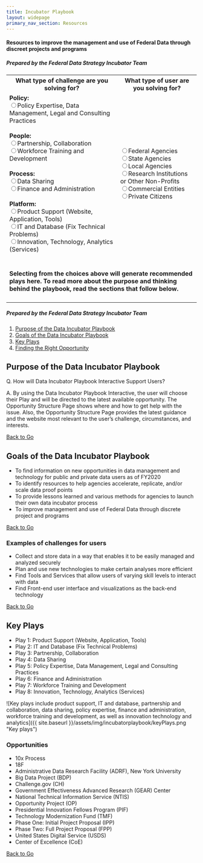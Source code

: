 ```yaml
---
title: Incubator Playbook
layout: widepage
primary_nav_section: Resources
---
```

<script src="https://ajax.googleapis.com/ajax/libs/jquery/3.1.0/jquery.js"></script>
<script src="https://ajax.googleapis.com/ajax/libs/angularjs/1.5.7/angular.min.js"></script>
<script>
var playid = "Data Sharing";
var userid = "Federal Agencies";
var playnum = 1;
var usernum = 1;
var tenx = {title: "10x Process",
  opportunity: "10x provides start-up funding for new technology projects and products across government. It aims to uncover and elevate the most promising ideas from the Federal workforce. 10x is a program that lives within the  Technology Transformation Services (TTS), and is managed by the Office of Products and Programs of the General Services Administration. TTS manages the Digital Services Fund. 10x starts their funding small and increase their investment as an idea matures into a sustainable project. 10x accepts ideas from Federal employees throughout the year. A few times a year, 10x collects all the ideas and evaluates them for funding. The most promising ideas proceed to Phase 1.",
  elements: "The idea will be evaluated based on the following three criteria, each given equal weight: Clarity: The idea is no more than three sentences long and it explains a real problem. Alignment: The idea must help develop new, good-for-government technology and improve the public’s experience with government through technology. Impact: Solving this problem will have an important effect on the Federal government or the public.",
  success: "Past projects include the U.S. Web Design Systems, Federalist, and the TTS Bug Bounty Programs.",
  proof: "Federal Grantee Reporting This project will identify opportunities to improve the Federal grant reporting process, by eliminating redundancies and creating efficiencies through improved technology — with the goal of generating a prototype that could be adapted across Federal programs, thereby increasing Federal grant programs’ efficacy to those being served as well as taxpayers’ return on investment.<br><br><i>PRA.Gov</i><br>OMB’s Office of Information and Regulatory Affairs (OIRA) is charged with overseeing Federal compliance with the Paperwork Reduction Act (PRA). Agencies often cite frustration with accessing and understanding OMB’s policies on the PRA, which are spread across numerous inaccessible PDFs. This situation has reduced compliance and created delays in the approval of information collection requests (ICRs). Through outreach to PRA desk officers and agency staff, and in consultation with OIRA, TTS will explore what it would take to modernize the way agencies interact with OMB’s policies in order to design an accessible, user-friendly online interface to respond to agency inquiries.",
  gettingstarted: "<ul><li>Pitch an idea @ <a href='https://10x.gsa.gov/send-us-an-idea/'>https://10x.gsa.gov/send-us-an-idea/</a></li><li>Use their <a href='https://docs.google.com/forms/d/e/1FAIpQLSdJJXKYxW8PERXJ_33oHB1JqUB4wBomHiwM8B7nnYdgyjW2bQ/viewform/'>google form</a></li><li>or email them directly at <a href='mailto:10x@gsa.gov'>10x@gsa.gov</a></li></ul>Visit <a href='https://10x.gsa.gov/the-10x-process/'>this site</a> for more info"
};
var eighteenf = {title: "18f",
  opportunity: "18F helps agencies move paper processes online, increase data access, save millions of dollars on cloud hosting, and implement new acquisition techniques. 18F is an office of Federal employees, within the General Services Administration (GSA), collaborating with other agencies to fix technical problems, build products, and improve how government serves the public through technology. 18F is part of the Technology Transformation Services, within the Federal Acquisition Service.",
  elements: "18F partners with civilian and military Federal agencies to help you build or buy exceptional digital services. 18F works with partners who have Federal funding, and, as a cost recoverable office, they are required to charge for their work. 18F also offers procurement services to state and local governments with access to Federal funds.",
  success: "18F delivers websites, applications, and strategies to help agencies provide excellent value to public. The Federal Election Commission (FED) found success with their brand new website at FEC.gov. \“We engaged with 18F, and it was a game-changer for us. They came in and helped the IT team and business owners get involved in the agile development process. It changed our whole methodology. - Alec Palmer, FEC’s Chief Information Officer\”",
  proof: "The Contract-Awarded Labor Category (CALC) tool <br>In May, 18F and GSA’s Professional Services Category launched CALC, a powerful labor category and pricing research tool to help the Federal contracting community make smarter, faster buying decisions. CALC helps contracting officers determine the range of pricing at the highest level for a specific labor category across a database of contract awarded prices for 48,000 labor categories from more than 5,000 recent GSA contracts. The tool saved Federal contracting officers and the cities time and money.<br><br><i>New website at FEC.gov</i><br>The Federal Election Commission (FEC) new website at FEC.gov is the result of a years-long collaboration with GSA’s 18F and features completely revamped tools for exploring campaign finance data. It provides user-centered content for understanding the reporting and compliance requirements for people participating in Federal elections, redesigned tools for exploring legal resources, and more.",
  gettingstarted: "Email Kenny Daniel on their Agency Partnerships team to see if 18F can help your agency. For all inquiries, you can reach their outreach team at 18F@gsa.gov<br><BR>Visit <a href='https://18f.gsa.gov/'>18f.gsa.gov</a> for more info."
};
var adrf = {title : "Administrative Data Research Facility",
  opportunity : "NYU’s Administrative Data Research Facility (ADRF) is a secure cloud environment for hosting both confidential micro-data and analytics tools. Through a combination of data sharing agreements and trainings, the ADRF is evolving the empirical foundation of social science, statistical, and public agencies in the United States, in turn transforming our understanding of how society works.",
  elements: "The ADRF allows agencies within the same state or different states to agree to share their data in a common area in the cloud for specific approved projects. If approved, staff from multiple agencies can jointly access the common area, so that they can work together to develop new integrated datasets, share information about coding differences or similarities, and develop common measures. No personally identifiable information is stored in the cloud. The data are hashed and de-identified (with a common hash algorithm) before being transferred to the secure area. Moreover, data stewardship modules can be deployed so that agencies can track data use and work output.",
  success: "The ADRF has hosted almost 50 confidential government datasets from 12 different agencies at all levels of government. Over 175 agency staff, from about 50 agencies, have already accessed and used the ADRF. The ADRF has received Authorization to Operate from the Census Bureau, has achieved a FedRAMP Moderate approval, and is listed on the FedRAMP Marketplace.",
  proof: "RICH CONTEXT COMPETITION (2019) All too often, organizations provide data to the public without any way to track its use, and therefore the value of making those data available. Furthermore, researchers have a hard time determining what data has proved helpful to previous projects pursuing related research questions. The goal of this competition was to automate the discovery of research datasets and the associated research methods and fields in social science research publications. Participants used any combination of machine learning and data analysis methods to identify the datasets used in a corpus of social science publications and infer both the scientific methods and fields used in the analysis and the research fields. All submitted algorithms will be made publicly available as open source tools.",
  gettingstarted: "Contacting their Slack team is one method of communication for their Applied Data Analytics program. They include channels for programming specific issues (for example Python and SQL, training program specific topics, and general discussion. Contact Information POC: Julia Lane at fedramp-adrf@nyu.edu . Visit this site for more info, visit <a href='https://cusp.nyu.edu/coleridge-initiative'>cusp.nyu.edu/coleridge-initiative</a>."
  };
var bdp = {title : "Big Data Project",
  opportunity : "The NOAA Big Data Project (BDP) was created to explore the potential benefits of storing copies of key observations and model outputs in the Cloud to allow computing directly on the data without requiring further distribution. Such an approach helps form new lines of business and economic growth while making NOAA’s data more accessible to the American public.",
  elements: "High-quality environmental data and expertise in NOAA Computing capabilities of our industry collaborators Innovative energy of the American economy.",
  success: "NOAA’s Big Data Collaborators and their partners (not an all-inclusive list)<ul><li>Amazon: Jed Sundwall, Arial Gold (now @DOT), Jeff Layton, Joe Flasher</li><li>Microsoft: Sam Khoury, Sid Krishna, Shannon</li><li>Google: Will Curran, Matt Hancher, Eli Bixby, Tino Tereshko, Amy Unruh, Tanya Shastri, Ossama Alami, Valliappa “Lak” Lakshmanan, Mike Hamberg</li><li>Open Commons Consortium: Walt Wells, Maria Patterson, Zac Flamig</li><li>Unidata: Mohan Ramamurthy, Jeff Weber</li><li>IBM: James Stevenson, Stefani Jones, Mary Glackin, Peter Neilley, John Aviles</li><li>The Climate Corporation: Adam Pasch</li></ul>",
  proof: "Big Data Project (BDP)‘s NOAA’s Cooperative Research and Development Agreement or CRADA with Saildrone, Inc. is providing mountains of data across multiple NOAA mission areas. See Adaptable and driven by renewable energy, Saildrones voyage into remote waters. Tampa Bay Times news team uses NOAA NEXRAD data provided through the Big Data Project (BDP) for an in-depth analysis of Hurricane Irma. See How the slightest shift kept Hurricane Irma from turning into an even worse disaster. More Big Data Project (BDP) successes at <a href='https://techpartnerships.noaa.gov/News-Successes/PID/7817/evl/0/CategoryID/197/CategoryName/CRADA'>techpartnerships.noaa.gov</a>.",
  gettingstarted: "There are access platforms developed by the CRADA Collaborators to provide free, full, and open access to the original NOAA data. Additionally, a more granular list of the available datasets through the BDP offsite link is available from the Cooperative Institute for Climate Satellites-North Carolina (CICS-NC). While the data access is free, you may have to register for an account with the website before you can access the data.<br><br>Visit <a href='https://www.noaa.gov/big-data-project'>noaa.gov/big-data-project</a> for more info."
  };
var ch = {title : "Challenge.gov",
  opportunity : "Challenge.gov allows Federal agencies to crowdsource ideas from the public and solves problems. The Challenge and Prize Toolkit joins the Federal Crowdsourcing and Citizen Science Toolkit, launched in February 2016, as open innovation resources designed to help to engage the public.",
  elements: "There are three main sections, Challenge Phases, Challenge Types, and Case Studies, any of which can be used as a starting point for learning about challenges. There are additional sections listing Mentors who can help you refine the challenges, and Resources like development tools, templates, and examples. There are steps involved: <ul><li>Agency announces a problem to the public</li><li>Participants create and submit solutions to the problem</li><li>Agency evaluates solutions and awards prizes to the best ones.</li></ul>",
  success: "Since 2010, the U.S. government has run nearly 1,000 challenges and offered well over $250 million in cash prizes for the best ideas. Students, hobbyists, small business owners, and academic researchers have won these challenges. Government users with a Federal agency may also run a challenge and/or post a challenge. Challenges have produced concepts for cost-effective clean water systems, gunshot detectors to improve responses to school shootings, and robots capable of setting up life support and communications infrastructure on Mars in preparation for future human missions.",
  proof: "The Agile Robotics for Industrial Automation Competition, ARIAC In June 2017, the National Institute of Standard and Technology (NIST) put on the first ARIAC Competition. The goal of the competition was to test the agility of industrial robot systems, with the goal of enabling industrial robots on the shop floors to be more productive, more autonomous, and to require less time from shop floor workers. For the second year of the competition, they introduced a cash prize to motivate and expand participation. This is the third year of the competition. Up to three winners will be selected.<br><br><b>Travel Data Challenge</b><br><br>General Service Administration (GSA)’s Office of Government-wide Policy (OGP) sponsored the GSA Travel Data Challenge. This was to bring a quantitative approach by attaining a tool that can provide better business decisions for Federal government travel data. Better accountability and cost-saving measures that save money for American taxpayers. The competition was launched on Feb. 14, 2014 and closed on April 11, 2014. The winner was announced on May 9, 2014. He designed an innovative technology tool using open-source code to help agencies better visualize and understand their data, compare their travel data against key benchmarks and identify behaviors to reduce costs on future travel.",
  gettingstarted: "Browse the challenges on the site for topics. Register for an account to participate. It is free. Need to create a username and password before you can submit an idea to challenge. Email them at team@challenge.gov for questions. If Federal worker and want to run a challenge and/or post a challenge on Challenge.gov, drop them a line at team@challenge.gov to get started.<br><br>Visit <a href='https://challenge.gov/a/buzz/challenge'>challenge.gov</a> for more info."
  };
var coe = {title : "Centers of Excellence",
  opportunity : "The Centers of excellence (CoE), a signature White House initiative, were designed by the Office of American Innovation (OAI), and implemented at GSA in October 2017, within the Technology Transformation Services (TTS) office at GSA. The CoE use IT modernization as a means to improve government services by leveraging private sector innovations.",
  elements: "<ul><li>Cloud Adoption—Analyzes current systems and applications to provide recommendations for planning cloud migration.</li><li>Contact Center—Helps improve contact center delivery services and customer interactions.</li><li>Customer Experience—Works to develop a better understanding of customer needs and helps translate those findings into actions.</li><li>Data Analytics—Helps make more efficient use of data management, analysis, and reporting capabilities.</li><li>Infrastructure Optimization—Assists in optimizing data centers and reducing infrastructure costs.</li></ul>",
  success: "The U.S. General Services Administration (GSA) and the U.S. Department of Housing and Urban Development (HUD) teamed up for a discovery sprint as part of GSA’s Centers of Excellence (CoE) initiative. CoE at GSA are working on the aging HUD technology.",
  proof: "<ul><li>Becoming A More Fact-Based and Data-Driven Organization , The Data Analytics Center of Excellence (CoE) is helping the United States Department of Agriculture (USDA by applying data tools and tactics such as: data sharing, data visualization, predictive analysis, and ad hoc analysis Through better access to timely, accurate information for leaders to be enabled to improve their decisions, program outcomes, and overall management of the Department’s resources.</li><li>Using USDA Datasets to Address Water Management Challenges at the IoT World Hackathon by CoE @ GSA.</li></ul>",
  gettingstarted: "If you are interested in learning more about the Centers of Excellence at GSA or discussing tools or solutions, please reach out to them at connectcoe@gsa.gov.. The CoE engage in a phased approach:<ul><li>Phase 0 - Engagement scoping, Inter-Agency Agreement (IAA) development, and funding identification</li><li>Phase I - A comprehensive department-wide discovery and planning effort to identify initial and high-impact modernization projects</li><li>Phase II - Implementation of the agreed upon Phase I recommendations and build sustainment for continue modernization beyond CoE Phase II.</li></ul><br><br>Visit <a href='https://coe.gsa.gov/connect/contact-us.html'>coe.gsa.gov</a> for more info."
  };
var gear = {title : "Government Effectiveness Advanced Research",
  opportunity : "The GEAR Center is looking for ideas from the public, academics, experts, and industry on how to establish the Government Effectiveness Advanced Research (GEAR) Center, a public-private partnership to improve mission delivery, citizen services, and stewardship of public resources. After review of 42 responses from the stakeholder to the request for information by selected Federal agencies, the role of GEAR center is set to be: <ul><li>Conducting applied research projects directly</li><li>Serving as a program management office (PMO)</li<li>Scaling successful practices</li><li>Facilitating data exchange Serving as a procurement lab</li><li>Providing other policy expertise.</li></ul>",
  elements: "GEAR Center Challenge Idea Submission Guidelines: The competition will run through three phases. In the first, Solvers will be evaluated on their proposal (including any proposal to scale or grow existing initiatives) to deliver a relevant solution to a PMA-related challenge. The second phase will evaluate invited semi-finalists to share a more in-depth project plan and [evaluate] how this could be executed, as well as how this project supports a longer-term GEAR Center vision. In the third phase, finalists will be invited to present their proposals to a panel of Federal executives through 60-minute virtual meetings.",
  success: "This center is intended to provide innovation and modernization of the Federal government for the 21st century.",
  proof: "Fill Critical Professions: The Office of Personnel Management (OPM) created new direct hire authorities for Scientific, Technical, Engineering, and Mathematics (STEM) and cybersecurity workers. Hiring top talent in these fields is vital to long-term security and national competitiveness. Federal Cyber Reskilling Academy: The Chief Information Officers Council and Department of Education (ED) launched the first-ever Cyber Reskilling Academy, selecting a first cadre of 25 high-quality candidates from over 1,500 applicants. Top cyber talent in Government is essential to keeping America safe, secure, and competitive.  Learn to Buy Technology: USDS and the Office of Management and Budget (OMB) trained Contracting Officers to better understand and adopt technology industry language. Previously, the Federal Government bought technology the same way it acquired tanks and helicopters. The demands of tech procurement require new approaches.",
  gettingstarted: "Email your submissions to <a href='mailto:GEARCenter@gsa.gov'>GEARCenter@gsa.gov</a> and for more info visit <a href='https://www.challenge.gov/challenge/gear-center-challenge/'>challenge.gov/challenge/gear-center-challenge</a> and <a href='https://www.performance.gov/GEARcenter/'>performance.gov/GEARcenter</a>."
  };
var ntis = {title : "National Technical Information Service",
  opportunity : "The National Technical Information Service (NTIS) is part of the U.S. Department of Commerce. NTIS helps Federal agencies make better decisions about data, with data. They provide the support and structure to help their partners store, analyze, sort, and aggregate data in new ways securely.",
  elements: "NTIS will help implement: Open access and open data, using its existing legal authorities and capabilities to deliver government data services through agile partnerships with the private sector to rapidly execute innovative projects; Enable the private sector to develop new and improved data products and services; and support the entire delivery pipeline for trusted data networks with stringent privacy and security, including discovery, usability, analytics, interoperability, and standards.",
  success: "NTIS has also successfully implemented controlled access to critical Federal datasets with stringent privacy and security requirements such as the DEA Controlled Substance Data- base and the Federal Wage Determination Database. In addition, NTIS plans to collaborate with the National Institute of Standards and Technology for private sector delivery of Internet time and custom services. Just as making Global Positioning System (GPS) data publicly available in the early 1980s led to an explosion of GPS-related innovations, access to precision network timing could lead to another innovation surge.",
  proof: "Innovation Projects Involving Blockchain Technology: This project explains how Blockchain Technology is being utilized to develop solutions for the Office of Personnel Management and the U.S. Food and Drug Administration. NTIS manages an expanding portfolio of innovation projects that address important national issues such as fraud, waste and abuse; improvements to internal government operations; or enhancements to external citizen-facing services. As a trusted Fed-to-Fed advisor, NTIS helps other Federal programs improve their mission outcomes by leveraging data science services and emerging technologies.",
  gettingstarted: "After identifying a technical project need in your agency; prepare a proposal, submit it to the NTIS using this link businessopportunities@ntis.gov . After the project proposal is submitted to the NTIS advisory board.<br><br>Visit <a href='https://www.ntis.gov/'>ntis.gov</a> for more info."
  };
var op = {title : "Opportunity Project",
  opportunity : "The Opportunity Project of the U.S. Census Bureau is a collaborative effort between government agencies, technology companies, and nongovernment organizations to translate into user-friendly tools to solve real world problems for families, communities, and businesses nationwide.",
  elements: "Relevant sectors and groups such as Federal agencies, educational institutions, business, industry, and public-private partnerships are identified with specific suggestions for each group.",
  success: "To date, 30 Federal agencies and more than 100 technology companies, universities, and local communities have come together to develop solutions to improve access to economic opportunity, resulting in the creation of over 70 digital tools now helping families, schools, local officials and other members of the public.",
  proof: "Nepris Teachers and students connect with the right industry experts, virtually without having to spend much planning time or leaving the classroom while providing an effective way for companies to extend education outreach and create equity of access.<br><br><i>Disaster Awareness Games</i><br>Geoslug, a partnership between University of California, Santa Cruz, and Motiv, created a serious game using Federal disaster declaration and protective action data to engage young adults in preparing for emergencies.",
  gettingstarted: "To start with, this process view the opportunity project toolkit @ https://opportunity.census.gov/toolkit.html this is a step-by-step guide to the process used by the Census Bureau team, and adapt it for your own project. Use this process to run your own sprint. Visit <a href='https://opportunity.census.gov'>opportunity.census.gov</a> for more info."
  };
var pifs = {title : "Presidential Innovation Fellows",
  opportunity : "The Presidential Innovation Fellows program is housed for administrative purposes in the General Services Administration and all Fellows are hired by the General Services Administration (GSA), and then detailed to agencies. It pairs talented, diverse technologists and innovators with top civil servants and change-makers working at the highest levels of the Federal government to tackle some of the nation’s biggest challenges.",
  elements: "This position require ability to work in a modern technical, design and product environment. Many of the fellows have significant experience and records of accomplishment for delivering at a high-level, are proven leaders, and innovative thinkers. They look at domain expertise, functional expertise, and many other factors, including how the overall group will work together. the Presidential Innovation Fellowship is a twelve-month program. They accept applications in the spring, for the summer cohort of fellows.",
  success: "Check the link for the projects that the fellows have worked on: <a href='https://presidentialinnovationfellows.gov/projects/'>presidentialinnovationfellows.gov/projects</a><br><br>See the recent biography of 2019 fellows here: <a href='https://presidentialinnovationfellows.gov/fellows/'>presidentialinnovationfellows.gov/fellows</a>",
  proof: "Blue Button Initiative The Blue Button symbol signifies a website has functionality for customers download health records. It helps patients find places to get their health records electronically across the internet securely. A team of Presidential Innovation Fellows, in partnership with the Office of the National Coordinator for Health Information Technology (ONC), VA, DoD, & CMS to expand the Blue Button Initiatives including connector, Fast Healthcare Interoperability Resources (FHIR) API standards for interoperability and a FHIR test server in SITE and CMS. This increased the transparency and access to the health information, in order to make more informed decisions about their health, to care for their family members, and to share information with their providers.<br><br><i>FBI Risk Management</i><br>In collaboration with the FBI, the Presidential Innovation Fellows focused on the challenge of defining an ecosystem to help the private sector manage risk and mitigate threats, as part of the overall strategy to protect the US economy. To understand the challenge, Fellows met with a broad range of stakeholders in private sector companies—those on the front lines who are responsible for preventing attacks—to see firsthand their challenges.",
  gettingstarted: "Visit <a href='https://presidentialinnovationfellows.gov/'>presidentialinnovationfellows.gov</a> for more info on this program and how you can contact the program head at GSA."
  };
var tmf = {title : "Technology Modernization Fund",
  opportunity : "The Technology Modernization Fund (TMF) is an innovative funding vehicle to give agencies additional ways to deliver services to the American public more quickly, better secure sensitive systems and data, and use taxpayer dollars more efficiently. It is not a free source of money. Approved projects receive incremental funding and technical expertise to ensure project success. The Technology Modernization Board, comprised of Government IT leaders representing proven expertise in technology, transformation, and operations, oversees the TMF. The Modernizing Government Technology Act of 2017 authorized the TMF.",
  elements: "Agencies have a number of reasons to consider the Technology Modernization Fund (TMF) as the funding source for their proposed solution. The TMF reimagines how IT modernization projects are funded and executed. The five-year repayment window provides agencies with flexibility to invest in new IT modernization projects and leverage savings generated to repay the Fund.",
  success: "The TMF received $100 million in FY 2018 to fund modernization projects, and another $25 million in FY 2019. The President’s FY 2020 Budget requests an additional $150 million. A bill appropriating funding for a host of government agencies referred to as the Financial Services and General Government spending package is currently in conference between the House and Senate.",
  proof: "To date, the fund has awarded a total of $45 million to three projects, each of which has received initial funding to begin their modernization work. An additional $55 million remains in the fund and the board is continuing to review proposals for future awards: <ul><li>HUD Moves Away From Mainframe – $20 million</li><li>Energy Wants One Email Platform – $15 million</li><li>Farming Goes Digital—USDA – $10 million.</li></ul>",
  gettingstarted: "Agencies submit IT-related project proposals for the Board to review and consider. Agencies submit technology modernization proposals to the Board through a two-phased approval process. Proposal templates for the IPP and FPP phases are available in the Document & Templates. <br><br>Visit <a href='https://tmf.cio.gov'>tmf.cio.gov</a> for more info."
  };
var usds = {title : "United States Digital Service",
  opportunity : "USDS deploys small, responsive groups of designers, engineers, product managers, and bureaucracy specialists to work with and empower civil servants. Like 10x, USDS program live within the Technology Transformation Service (TTS), and is managed by the Office of Products and Programs of the General Services Administration. TTS manages the Digital Services Fund. USDS provides consultation services to Federal agencies on information technology. It seeks to improve and simplify digital service, and to improve Federal websites.",
  elements: "<ul><li>Design and user experience</li><li>Engineering</li><li>Product, strategy, and operations</li></ul>",
  success: "USDS’s Federal agency work spans across the Veterans Affairs, Department of Defense, Small Business Administration, General Services Administration, Department of Homeland Security, Department of Education, and Health and Human Services.",
  proof: "Creator of A Digital Services Playbook, to improve digital government, Draft Web Design Standards, building consistent, beautiful, Federal government websites, TechFAR Handbook, on Federal contracting and procurement, and College Scorecard, to help students and their families make more informed decisions about college selection.<br><br><i>Medicare Payment System Modernization</i><br>The Centers for Medicare and Medicaid Services (CMS) modernize its legacy system. Scott Haselton, a Senior Software Engineer on the Health and Human Services team at the United States Digital Service (USDS) who is the lead on the Medicare Payment Modernization project took on this challenge. They stand up a new cloud environment to continue processing claims; they started to migrate off the mainframe. The new cloud environment positions Medicare systems to scale and flex rapidly with how CMS processes claims and pays providers, transforming technology from a policy inhibitor to a multiplier.",
  gettingstarted: "<ul><li>Use the playbook to get started: <a href='https://playbook.cio.gov'>https://playbook.cio.gov</a></li><li>Check this site to see how USDS works: <a href='https://www.usds.gov/how-we-work'>https://www.usds.gov/how-we-work</a></li></ul>Visit <a href='https://www.usds.gov'>usds.gov</a> for more info."
  };
function resolvePlayList(item,index) {
  resolved_play = "<h3>"+item.title+"</h3><b>Opportunity</b><p>"+item.opportunity+"</p><b>Elements</b><p>"+item.elements+"</p><b>Finding Success</b><p>"+item.success+"</p><b>Evidence and Examples</b><p>"+item.proof+"</p><b>Getting Started</b><p>"+item.gettingstarted+"</p><hr>";
  resolved_play_list.push(resolved_play);
}
function handleClick(type,num,val) {
    if(type == "1")
    {
      playid = val
      playnum = num
    }
    if(type == "2")
    {
      userid = val
      usernum = num
    }
    if(playnum == 1)
    {
      if(usernum == 1)
      {
        play_list = [eighteenf,ntis,usds,coe]
      }
      if(usernum == 2)
      {
        play_list = []
      }
      if(usernum == 3)
      {
        play_list = [op]
      }
      if(usernum == 4)
      {
        play_list = [op,ch]
      }
      if(usernum == 5)
      {
        play_list = [op,ch]
      }
      if(usernum == 6)
      {
        play_list = [op,ch]
      }
    }
    if(playnum == 2)
    {
      if(usernum == 1)
      {
        play_list = [tmf,coe]
      }
      if(usernum == 2)
      {
        play_list = []
      }
      if(usernum == 3)
      {
        play_list = []
      }
      if(usernum == 4)
      {
        play_list = [gear]
      }
      if(usernum == 5)
      {
        play_list = [gear]
      }
      if(usernum == 6)
      {
        play_list = [gear]
      }
    }
    if(playnum == 3)
    {
      if(usernum == 1)
      {
        play_list = [tenx]
      }
      if(usernum == 2)
      {
        play_list = []
      }
      if(usernum == 3)
      {
        play_list = []
      }
      if(usernum == 4)
      {
        play_list = [gear]
      }
      if(usernum == 5)
      {
        play_list = [gear]
      }
      if(usernum == 6)
      {
        play_list = [gear]
      }
    }
    if(playnum == 4)
    {
      if(usernum == 1)
      {
        play_list = [adrf,bdp,usds,ntis,coe]
      }
      if(usernum == 2)
      {
        play_list = [adrf,bdp]
      }
      if(usernum == 3)
      {
        play_list = [adrf,bdp,op]
      }
      if(usernum == 4)
      {
        play_list = [bdp,gear,op]
      }
      if(usernum == 5)
      {
        play_list = [bdp,gear,op]
      }
      if(usernum == 6)
      {
        play_list = [bdp,gear,op]
      }
    }
     if(playnum == 5)
    {
      if(usernum == 1)
      {
        play_list = [ntis,coe]
      }
      if(usernum == 2)
      {
        play_list = []
      }
      if(usernum == 3)
      {
        play_list = []
      }
      if(usernum == 4)
      {
        play_list = [gear]
      }
      if(usernum == 5)
      {
        play_list = [gear]
      }
      if(usernum == 6)
      {
        play_list = [gear,pifs]
      }
    }
    if(playnum == 6)
    {
      if(usernum == 1)
      {
        play_list = [tenx,tmf]
      }
      if(usernum == 2)
      {
        play_list = []
      }
      if(usernum == 3)
      {
        play_list = []
      }
      if(usernum == 4)
      {
        play_list = []
      }
      if(usernum == 5)
      {
        play_list = []
      }
      if(usernum == 6)
      {
        play_list = []
      }
    }    
    if(playnum == 7)
    {
      if(usernum == 1)
      {
        play_list = [eighteenf]
      }
      if(usernum == 2)
      {
        play_list = []
      }
      if(usernum == 3)
      {
        play_list = []
      }
      if(usernum == 4)
      {
        play_list = [ch]
      }
      if(usernum == 5)
      {
        play_list = [ch]
      }
      if(usernum == 6)
      {
        play_list = [ch]
      }
    }
    if(playnum == 8)
    {
      if(usernum == 1)
      {
        play_list = [coe]
      }
      if(usernum == 2)
      {
        play_list = []
      }
      if(usernum == 3)
      {
        play_list = []
      }
      if(usernum == 4)
      {
        play_list = [ch,op]
      }
      if(usernum == 5)
      {
        play_list = [ch,op]
      }
      if(usernum == 6)
      {
        play_list = [ch,op]
      }
    }
    if(play_list.length == 0)
    {
      document.getElementById("play_display_lede").innerHTML = "For <b>" + userid + "</b> interested in <b>" + playid + "</b>, there are no relevant plays at this time. Why not try a different combination for inspiration!";
      document.getElementById("play_display_body").innerHTML = " ";
    }
    if(play_list.length == 1)
    {
      resolved_play_list = [];
      play_list.forEach(resolvePlayList);
      document.getElementById("play_display_lede").innerHTML = "For <b>" + userid + "</b> interested in <b>" + playid + "</b>, check out the following opportunity:";
      document.getElementById("play_display_body").innerHTML = resolved_play_list;
    }
    if(play_list.length > 1)
    {
      resolved_play_list = [];
      play_list.forEach(resolvePlayList);
      document.getElementById("play_display_lede").innerHTML = "For <b>" + userid + "</b> interested in <b>" + playid + "</b>, check out the following <b>" + play_list.length + "</b> opportunities:";
      document.getElementById("play_display_body").innerHTML = resolved_play_list;
    }
}
</script>

#### Resources to improve the management and use of Federal Data through discreet projects and programs <a name="top-of-page"></a>
##### *Prepared by the Federal Data Strategy Incubator Team*

<table>
  <tr>
    <th><b>What type of challenge are you solving for?</b></th>
    <th><b>What type of user are you solving for?</b></th>
  </tr>

  <tr>
    <td>
      <form>
      <b>Policy:</b><br>
        <input type="radio" name="playnum" onclick="handleClick(1,5,this.value);" value="Policy Expertise, Data Management, Legal and Consulting Practices">Policy Expertise, Data Management, Legal and Consulting Practices<br>
      <br><b>People:</b><br>
        <input type="radio" name="playnum" onclick="handleClick(1,3,this.value);" value="Partnership, Collaboration">Partnership, Collaboration<br>
        <input type="radio" name="playnum" onclick="handleClick(1,7,this.value);" value="Workforce Training and Development">Workforce Training and Development<br>
      <br><b>Process:</b><br>
        <input type="radio" name="playnum" onclick="handleClick(1,4,this.value);" value="Data Sharing">Data Sharing<br>
        <input type="radio" name="playnum" onclick="handleClick(1,6,this.value);" value="Finance and Administration">Finance and Administration<br>
      <br><b>Platform:</b><br>
        <input type="radio" name="playnum" onclick="handleClick(1,1,this.value);" value="Product Support (Website, Application, Tools)">Product Support (Website, Application, Tools)<br>
        <input type="radio" name="playnum" onclick="handleClick(1,2,this.value);" value="IT and Database (Fix Technical Problems)">IT and Database (Fix Technical Problems)<br>
        <input type="radio" name="playnum" onclick="handleClick(1,8,this.value);" value="Innovation, Technology, Analytics (Services)">Innovation, Technology, Analytics (Services)<br>
      </form>
    </td>
    <td>
      <form>
        <input type="radio" name="user" onclick="handleClick(2,1,this.value);" value="Federal Agencies">Federal Agencies<br>
        <input type="radio" name="user" onclick="handleClick(2,2,this.value);" value="State Agencies">State Agencies<br>
        <input type="radio" name="user" onclick="handleClick(2,3,this.value);" value="Local Agencies">Local Agencies<br>
        <input type="radio" name="user" onclick="handleClick(2,4,this.value);" value="Research Institutions or Other Non-Profits">Research Institutions or Other Non-Profits<br>
        <input type="radio" name="user" onclick="handleClick(2,5,this.value);" value="Commercial Entities">Commercial Entities<br>
        <input type="radio" name="user" onclick="handleClick(2,6,this.value);" value="Private Citizens">Private Citizens<br>
      </form>
    </td>
  </tr>
  <tr>
    <td colspan="2">
      <h4 id="play_display_lede">Selecting from the choices above will generate recommended plays here. To read more about the purpose and thinking behind the playbook, read the sections that follow below.</h4>
      <p id="play_display_body"> </p>
    </td>
  </tr>
</table>

##### *Prepared by the Federal Data Strategy Incubator Team*

1. [Purpose of the Data Incubator Playbook](#purpose)
2. [Goals of the Data Incubator Playbook](#goals)
3. [Key Plays](#key-plays)
4. [Finding the Right Opportunity](#decision-table)

## Purpose of the Data Incubator Playbook <a name="purpose"></a>
Q. How will Data Incubator Playbook Interactive Support Users?  
  
A. By using the Data Incubator Playbook Interactive, the user will choose their Play and will be directed to the latest available opportunity. The Opportunity Structure Page shows where and how to get help with the issue. Also, the Opportunity Structure Page provides the latest guidance and the website most relevant to the user’s challenge, circumstances, and interests.

[Back to Go](#top-of-page)

## Goals of the Data Incubator Playbook  <a name="goals"></a>
* To find information on new opportunities in data management and technology for public and private data users as of FY2020
* To identify resources to help agencies accelerate, replicate, and/or scale data proof points
* To provide lessons learned and various methods for agencies to launch their own data incubator process
* To improve management and use of Federal Data through discrete project and programs

[Back to Go](#top-of-page)

### Examples of challenges for users
* Collect and store data in a way that enables it to be easily managed and analyzed securely 
* Plan and use new technologies to make certain analyses more efficient
* Find Tools and Services that allow users of varying skill levels to interact with data
* Find Front-end user interface and visualizations as the back-end technology

[Back to Go](#top-of-page)

## Key Plays  <a name="key-plays"></a>
* Play 1:  Product Support (Website, Application, Tools) 
* Play 2:  IT and Database (Fix Technical Problems) 
* Play 3:  Partnership, Collaboration 
* Play 4:  Data Sharing 
* Play 5:  Policy Expertise, Data Management, Legal and Consulting Practices 
* Play 6:  	Finance and Administration 
* Play 7:  Workforce Training and Development 
* Play 8:  Innovation, Technology, Analytics (Services)  

![Key plays include product support, IT and database, partnership and collaboration, data sharing, policy expertise, finance and administration, workforce training and development, as well as innovation technology and analytics]({{ site.baseurl }}/assets/img/incubatorplaybook/keyPlays.png "Key plays")  

### Opportunities		
* 10x Process
* 18F
* Administrative Data Research Facility (ADRF), New York University
* Big Data Project (BDP)
* Challenge.gov (CH)
* Government Effectiveness Advanced Research (GEAR) Center
* National Technical Information Service (NTIS)
* Opportunity Project (OP)
* Presidential Innovation Fellows Program (PIF)
* Technology Modernization Fund (TMF)
* Phase One: Initial Project Proposal (IPP)
* Phase Two: Full Project Proposal (FPP)
* United States Digital Service (USDS) 
* Center of Excellence (CoE) 

[Back to Go](#top-of-page)